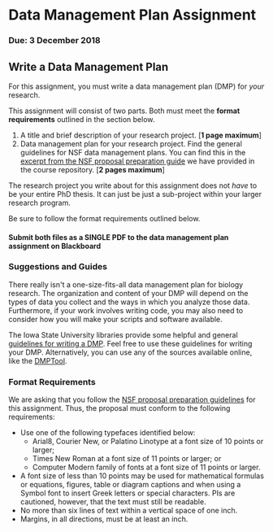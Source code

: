# Data Management Plan Assignment

### Due: 3 December 2018

## Write a Data Management Plan

For this assignment, you must write a data management plan (DMP) for *your* research. 

This assignment will consist of two parts. Both must meet the **format requirements** outlined in the section below.

1. A title and brief description of your research project. [**1 page maximum**]
2. Data management plan for your research project. Find the general guidelines for NSF data management plans. You can find this in the [excerpt from the NSF proposal preparation guide](https://eeob-biodata.github.io/BCB546X-Fall2018/assignments/DMP_Assignment/NSF-DMP) we have provided in the course repository. [**2 pages maximum**]

The research project you write about for this assignment does not *have* to be your entire PhD thesis. It can just be just a sub-project within your larger research program. 

Be sure to follow the format requirements outlined below.

#### Submit both files as a SINGLE PDF to the data management plan assignment on Blackboard

### Suggestions and Guides

There really isn't a one-size-fits-all data management plan for biology research. The organization and content of your DMP will depend on the types of data you collect and the ways in which you analyze those data. Furthermore, if your work involves writing code, you may also need to consider how you will make your scripts and software available. 

The Iowa State University libraries provide some helpful and general [guidelines for writing a DMP](http://instr.iastate.libguides.com/dmp/step1).
Feel free to use these guidelines for writing your DMP. Alternatively, you can use any of the sources available online, like the [DMPTool](https://dmptool.org/). 

### Format Requirements

We are asking that you follow the [NSF proposal preparation guidelines](https://www.nsf.gov/pubs/policydocs/pappg18_1/pappg_2.jsp) for this assignment. Thus, the proposal must conform to the following requirements:

* Use one of the following typefaces identified below:
	* Arial8, Courier New, or Palatino Linotype at a font size of 10 points or larger;
	* Times New Roman at a font size of 11 points or larger; or
	* Computer Modern family of fonts at a font size of 11 points or larger.
* A font size of less than 10 points may be used for mathematical formulas or equations, figures, table or diagram captions and when using a Symbol font to insert Greek letters or special characters. PIs are cautioned, however, that the text must still be readable.
* No more than six lines of text within a vertical space of one inch.
* Margins, in all directions, must be at least an inch.